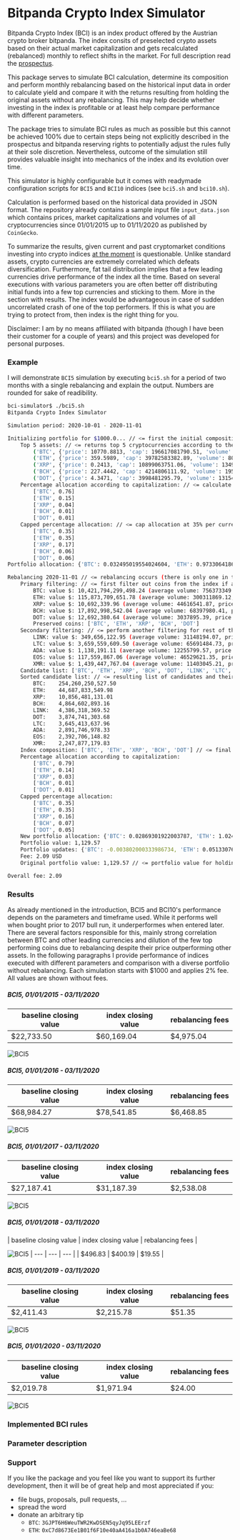 # Bitpanda Crypto Index Simulator

Bitpanda Crypto Index (BCI) is an index product offered by the Austrian crypto broker bitpanda. The index consits of preselected crypto assets based on their actual market capitalization and gets recalculated (rebalanced) monthly to reflect shifts in the market. For full description read the [prospectus](https://cdn.bitpanda.com/media/bci/Prospectus_Index_English.pdf).

This package serves to simulate BCI calculation, determine its composition and perform monthly rebalancing based on the historical input data in order to calculate yield and compare it with the returns resulting from holding the original assets without any rebalancing. This may help decide whether investing in the index is profitable or at least help compare performance with different parameters.

The package tries to simulate BCI rules as much as possible but this cannot be achieved 100% due to certain steps being not explicitly described in the prospectus and bitpanda reserving rights to potentially adjust the rules fully at their sole discretion. Nevertheless, outcome of the simulation still provides valuable insight into mechanics of the index and its evolution over time.

This simulator is highly configurable but it comes with readymade configuration scripts for `BCI5` and `BCI10` indices (see `bci5.sh` and `bci10.sh`).

Calculation is performed based on the historical data provided in JSON format. The repository already contains a sample input file `input_data.json` which contains prices, market capitalizations and volumes of all cryptocurrencies since 01/01/2015 up to 01/11/2020 as published by `CoinGecko`.

To summarize the results, given current and past cryptomarket conditions investing into crypto indices <ins>at the moment</ins> is questionable. Unlike standard assets, crypto currencies are extremely correlated which defeats diversification. Furthermore, fat tail distribution implies that a few leading currencies drive performance of the index all the time. Based on several executions with various parameters you are often better off distributing initial funds into a few top currencies and sticking to them. More in the section with results. The index would be advantageous in case of sudden uncorrelated crash of one of the top performers. If this is what you are trying to protect from, then index is the right thing for you.

Disclaimer: I am by no means affiliated with bitpanda (though I have been their customer for a couple of years) and this project was developed for personal purposes. 

### Example

I will demonstrate `BCI5` simulation by executing `bci5.sh` for a period of two months with a single rebalancing and explain the output. Numbers are rounded for sake of readibility.

```bash
bci-simulator$ ./bci5.sh 
Bitpanda Crypto Index Simulator

Simulation period: 2020-10-01 - 2020-11-01

Initializing portfolio for $1000.0... // <= first the initial composition of index is calculated based on the available funds
	Top 5 assets: // <= returns top 5 cryptocurrencies according to their current capitalization
		('BTC', {'price': 10770.8813, 'cap': 196617081790.51, 'volume': 18558607662.68, 'volume_avg': 618620255.42})
		('ETH', {'price': 359.5989, 'cap': 39782583382.89, 'volume': 8037484324.98, 'volume_avg': 267916144.16})
		('XRP', {'price': 0.2413, 'cap': 10899063751.06, 'volume': 1349173492.01, 'volume_avg': 44972449.73})
		('BCH', {'price': 227.4442, 'cap': 4214806111.92, 'volume': 1951827124.33, 'volume_avg': 65060904.14})
		('DOT', {'price': 4.3471, 'cap': 3998481295.79, 'volume': 131549097.16, 'volume_avg': 4384969.90})
	Percentage allocation according to capitalization: // <= calculate weight for each currency based on their capitalization
		['BTC', 0.76]
		['ETH', 0.15]
		['XRP', 0.04]
		['BCH', 0.01]
		['DOT', 0.01]
	Capped percentage allocation: // <= cap allocation at 35% per currency
		['BTC', 0.35]
		['ETH', 0.35]
		['XRP', 0.17]
		['BCH', 0.06]
		['DOT', 0.06]
Portfolio allocation: {'BTC': 0.032495019554024604, 'ETH': 0.9733064186554691, 'XRP': 708.8565070308487, 'BCH': 0.29087729992403616, 'DOT': 14.437528683013289}

Rebalancing 2020-11-01 // <= rebalancing occurs (there is only one in this example)
	Primary filtering: // <= first filter out coins from the index if average running volume is less than $600k
		BTC: value $: 10,421,794,299,498.24 (average volume: 756373349.31, price: 13778.6376)
		ETH: value $: 115,873,709,651.78 (average volume: 300311869.12, price: 385.8445)
		XRP: value $: 10,692,339.96 (average volume: 44616541.87, price: 0.2396)
		BCH: value $: 17,892,998,542.04 (average volume: 68397980.41, price: 261.6012)
		DOT: value $: 12,692,380.64 (average volume: 3037895.39, price: 4.1780)
		Preserved coins: ['BTC', 'ETH', 'XRP', 'BCH', 'DOT']
	Secondary filtering: // <= perform another filtering for rest of the coins and limit $1M
		LINK: value $: 349,656,122.95 (average volume: 31148194.07, price: 11.2255)
		LTC: value $: 3,659,559,609.50 (average volume: 65691484.73, price: 55.7082)
		ADA: value $: 1,138,191.11 (average volume: 12255799.57, price: 0.0928)
		EOS: value $: 117,559,867.06 (average volume: 46529621.35, price: 2.5265)
		XMR: value $: 1,439,447,767.04 (average volume: 11403045.21, price: 126.2336)
	Candidate list: ['BTC', 'ETH', 'XRP', 'BCH', 'DOT', 'LINK', 'LTC', 'ADA', 'EOS', 'XMR']
	Sorted candidate list: // <= resulting list of candidates and their capitalizations
		BTC:	254,260,250,527.50
		ETH:	44,687,833,549.98
		XRP:	10,856,481,131.01
		BCH:	4,864,602,893.16
		LINK:	4,386,318,369.52
		DOT:	3,874,741,303.68
		LTC:	3,645,413,637.96
		ADA:	2,891,746,978.33
		EOS:	2,392,706,148.82
		XMR:	2,247,877,179.83
	Index composition: ['BTC', 'ETH', 'XRP', 'BCH', 'DOT'] // <= final set of currencies being part of the new index
	Percentage allocation according to capitalization:
		['BTC', 0.79]
		['ETH', 0.14]
		['XRP', 0.03]
		['BCH', 0.01]
		['DOT', 0.01]
	Capped percentage allocation:
		['BTC', 0.35]
		['ETH', 0.35]
		['XRP', 0.16]
		['BCH', 0.07]
		['DOT', 0.05]
	New portfolio allocation: {'BTC': 0.02869301922003787, 'ETH': 1.0246371882920944, 'XRP': 783.4015168786901, 'BCH': 0.3215731090962748, 'DOT': 16.03779352929636}
	Portfolio value: 1,129.57
	Portfolio updates: {'BTC': -0.003802000333986734, 'ETH': 0.051330769636625306, 'XRP': 74.54500984784147, 'BCH': 0.03069580917223863, 'DOT': 1.6002648462830695} // <= rebalancing BUY/SELL transactions
	Fee: 2.09 USD
	Original portfolio value: 1,129.57 // <= portfolio value for holding the original index without rebalancing (in case of a single rebalancing the values are naturally the same)

Overall fee: 2.09
```

### Results


As already mentioned in the introduction, BCI5 and BCI10's performance depends on the parameters and timeframe used. While it performs well when bought prior to 2017 bull run, it underperformes when entered later. There are several factors responsible for this, mainly strong correlation between BTC and other leading currencies and dilution of the few top performing coins due to rebalancing despite their price outperforming other assets.
In the following paragraphs I provide performance of indices executed with different parameters and comparison with a diverse portfolio without rebalancing. Each simulation starts with $1000 and applies 2% fee. All values are shown without fees.  

##### BCI5, 01/01/2015 - 03/11/2020

| baseline closing value | index closing value | rebalancing fees |
| --- | --- | --- |
| $22,733.50 | $60,169.04 | $4,975.04 |

![BCI5](https://raw.githubusercontent.com/nardew/bci-simulator/docu/images/index5_2015-01-01_2020-11-03.svg)

##### BCI5, 01/01/2016 - 03/11/2020

| baseline closing value | index closing value | rebalancing fees |
| --- | --- | --- |
| $68,984.27 | $78,541.85 | $6,468.85 |

![BCI5](https://raw.githubusercontent.com/nardew/bci-simulator/docu/images/index5_2016-01-01_2020-11-03.svg)

##### BCI5, 01/01/2017 - 03/11/2020

| baseline closing value | index closing value | rebalancing fees |
| --- | --- | --- |
| $27,187.41 | $31,187.39 | $2,538.08 |

![BCI5](https://raw.githubusercontent.com/nardew/bci-simulator/docu/images/index5_2017-01-01_2020-11-03.svg)

##### BCI5, 01/01/2018 - 03/11/2020

| baseline closing value | index closing value | rebalancing fees |

![BCI5](https://raw.githubusercontent.com/nardew/bci-simulator/docu/images/index5_2018-01-01_2020-11-03.svg)
| --- | --- | --- |
| $496.83 | $400.19 | $19.55 |

##### BCI5, 01/01/2019 - 03/11/2020

| baseline closing value | index closing value | rebalancing fees |
| --- | --- | --- |
| $2,411.43 | $2,215.78 | $51.35 |

![BCI5](https://raw.githubusercontent.com/nardew/bci-simulator/docu/images/index5_2019-01-01_2020-11-03.svg)

##### BCI5, 01/01/2020 - 03/11/2020

| baseline closing value | index closing value | rebalancing fees |
| --- | --- | --- |
| $2,019.78 | $1,971.94 | $24.00 |

![BCI5](https://raw.githubusercontent.com/nardew/bci-simulator/docu/images/index5_2020-01-01_2020-11-03.svg)

### Implemented BCI rules

### Parameter description

### Support

If you like the package and you feel like you want to support its further development, then it will be of great help and most appreciated if you:
- file bugs, proposals, pull requests, ...
- spread the word
- donate an arbitrary tip
  * `BTC`: `3GJPT6H6WeuTWR2KwDSEN5qyJq95LEErzf`
  * `ETH`: `0xC7d8673Ee1B01f6F10e40aA416a1b0A746eaBe68`
